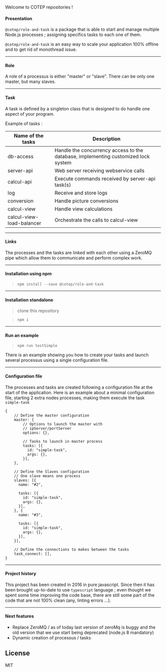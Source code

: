 Welcome to COTEP repositories !

#### Presentation

`@cotep/role-and-task` is a package that is able to start and manage multiple Node.js processes ; assigning specifics tasks to each one of them.

`@cotep/role-and-task` is an easy way to scale your application 100% offline and to get rid of monothread issue.

-----------------------------

#### Role

A role of a processus is either "master" or "slave". There can be only one master, but many slaves.

-----------------------------

#### Task

A task is defined by a singleton class that is designed to do handle one aspect of your program.

Example of tasks :

|Name of the tasks| Description |
|-----------------|------------|
| db-access | Handle the concurrency access to the database, implementing customized lock system  |
| server-api | Web server receiving webservice calls  |
| calcul-api | Execute commands received by server-api task(s)  |
| log | Receive and store logs |
| conversion | Handle picture conversions  |
| calcul-view |  Handle view calculations |
| calcul-view-load-balancer | Orchestrate the calls to calcul-view |

-----------------------------
#### Links

The processes and the tasks are linked with each other using a ZeroMQ pipe which allow them to communicate and perform complex work.

-----------------------------
#### Installation using npm

> `npm install --save @cotep/role-and-task`

-----------------------------
#### Installation standalone

> clone this repository

> `npm i`

-----------------------------
#### Run an example

> `npm run testSimple`

There is an example showing you how to create your tasks and launch several processus using a single configuration file.

-----------------------------
#### Configuration file

The processes and tasks are created following a configuration file at the start of the application. Here is an example about a minimal configuration file, starting 2 extra nodes processes, making them execute the task `simple-task`

```
{
    // Define the master configuration
    master: {
        // Options to launch the master with
        // ipServer/portServer
        options: {},

        // Tasks to launch in master process
        tasks: [{
          id: "simple-task",
          args: {},
        }],
    },

    // Define the Slaves configuration
    // One slave means one process
    slaves: [{
      name: "#2",

      tasks: [{
        id: "simple-task",
        args: {},
      }],
    }, {
      name: "#3",

      tasks: [{
        id: "simple-task",
        args: {},
      }],
    }],

    // Define the connections to makes between the tasks
    task_connect: [],
}
```

----------------------------------

#### Project history

This project has been created in 2016 in pure javascript. Since then it has been brought up-to-date to use `typescript` language ; even thought we spent some time improving the code base, there are still some part of the code that are not 100% clean (any, linting errors ...).

----------------------------------

#### Next features

- Replace ZeroMQ / as of today last version of zeroMq is buggy and the old version that we use start being deprecated (node.js 8 mandatory)
- Dynamic creation of processus / tasks


License
----

MIT

[//]: # (These are reference links used in the body of this note and get stripped out when the markdown processor does its job. There is no need to format nicely because it shouldn't be seen. Thanks SO - http://stackoverflow.com/questions/4823468/store-comments-in-markdown-syntax)

   [node.js]: <http://nodejs.org>
